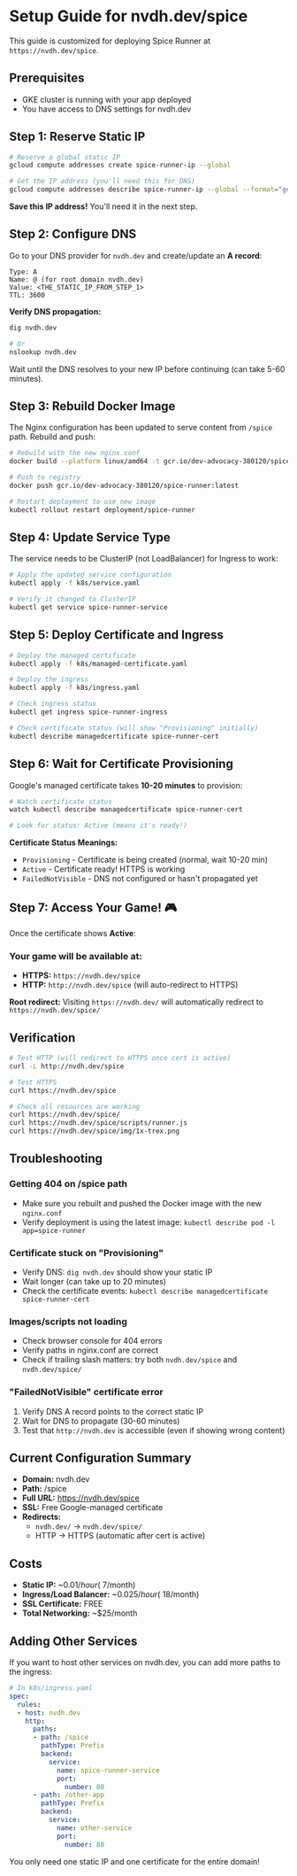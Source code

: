 # Setup Guide for nvdh.dev/spice

This guide is customized for deploying Spice Runner at `https://nvdh.dev/spice`.

## Prerequisites

- GKE cluster is running with your app deployed
- You have access to DNS settings for nvdh.dev

## Step 1: Reserve Static IP

```bash
# Reserve a global static IP
gcloud compute addresses create spice-runner-ip --global

# Get the IP address (you'll need this for DNS)
gcloud compute addresses describe spice-runner-ip --global --format="get(address)"
```

**Save this IP address!** You'll need it in the next step.

## Step 2: Configure DNS

Go to your DNS provider for `nvdh.dev` and create/update an **A record**:

```
Type: A
Name: @ (for root domain nvdh.dev)
Value: <THE_STATIC_IP_FROM_STEP_1>
TTL: 3600
```

**Verify DNS propagation:**
```bash
dig nvdh.dev

# Or
nslookup nvdh.dev
```

Wait until the DNS resolves to your new IP before continuing (can take 5-60 minutes).

## Step 3: Rebuild Docker Image

The Nginx configuration has been updated to serve content from `/spice` path. Rebuild and push:

```bash
# Rebuild with the new nginx.conf
docker build --platform linux/amd64 -t gcr.io/dev-advocacy-380120/spice-runner:latest .

# Push to registry
docker push gcr.io/dev-advocacy-380120/spice-runner:latest

# Restart deployment to use new image
kubectl rollout restart deployment/spice-runner
```

## Step 4: Update Service Type

The service needs to be ClusterIP (not LoadBalancer) for Ingress to work:

```bash
# Apply the updated service configuration
kubectl apply -f k8s/service.yaml

# Verify it changed to ClusterIP
kubectl get service spice-runner-service
```

## Step 5: Deploy Certificate and Ingress

```bash
# Deploy the managed certificate
kubectl apply -f k8s/managed-certificate.yaml

# Deploy the ingress
kubectl apply -f k8s/ingress.yaml

# Check ingress status
kubectl get ingress spice-runner-ingress

# Check certificate status (will show "Provisioning" initially)
kubectl describe managedcertificate spice-runner-cert
```

## Step 6: Wait for Certificate Provisioning

Google's managed certificate takes **10-20 minutes** to provision:

```bash
# Watch certificate status
watch kubectl describe managedcertificate spice-runner-cert

# Look for status: Active (means it's ready!)
```

**Certificate Status Meanings:**
- `Provisioning` - Certificate is being created (normal, wait 10-20 min)
- `Active` - Certificate ready! HTTPS is working
- `FailedNotVisible` - DNS not configured or hasn't propagated yet

## Step 7: Access Your Game! 🎮

Once the certificate shows **Active**:

### Your game will be available at:
- **HTTPS:** `https://nvdh.dev/spice`
- **HTTP:** `http://nvdh.dev/spice` (will auto-redirect to HTTPS)

**Root redirect:** Visiting `https://nvdh.dev/` will automatically redirect to `https://nvdh.dev/spice/`

## Verification

```bash
# Test HTTP (will redirect to HTTPS once cert is active)
curl -L http://nvdh.dev/spice

# Test HTTPS
curl https://nvdh.dev/spice

# Check all resources are working
curl https://nvdh.dev/spice/
curl https://nvdh.dev/spice/scripts/runner.js
curl https://nvdh.dev/spice/img/1x-trex.png
```

## Troubleshooting

### Getting 404 on /spice path
- Make sure you rebuilt and pushed the Docker image with the new `nginx.conf`
- Verify deployment is using the latest image: `kubectl describe pod -l app=spice-runner`

### Certificate stuck on "Provisioning"
- Verify DNS: `dig nvdh.dev` should show your static IP
- Wait longer (can take up to 20 minutes)
- Check the certificate events: `kubectl describe managedcertificate spice-runner-cert`

### Images/scripts not loading
- Check browser console for 404 errors
- Verify paths in nginx.conf are correct
- Check if trailing slash matters: try both `nvdh.dev/spice` and `nvdh.dev/spice/`

### "FailedNotVisible" certificate error
1. Verify DNS A record points to the correct static IP
2. Wait for DNS to propagate (30-60 minutes)
3. Test that `http://nvdh.dev` is accessible (even if showing wrong content)

## Current Configuration Summary

- **Domain:** nvdh.dev
- **Path:** /spice
- **Full URL:** https://nvdh.dev/spice
- **SSL:** Free Google-managed certificate
- **Redirects:** 
  - `nvdh.dev/` → `nvdh.dev/spice/`
  - HTTP → HTTPS (automatic after cert is active)

## Costs

- **Static IP:** ~$0.01/hour (~$7/month)
- **Ingress/Load Balancer:** ~$0.025/hour (~$18/month)
- **SSL Certificate:** FREE
- **Total Networking:** ~$25/month

## Adding Other Services

If you want to host other services on nvdh.dev, you can add more paths to the ingress:

```yaml
# In k8s/ingress.yaml
spec:
  rules:
  - host: nvdh.dev
    http:
      paths:
      - path: /spice
        pathType: Prefix
        backend:
          service:
            name: spice-runner-service
            port:
              number: 80
      - path: /other-app
        pathType: Prefix
        backend:
          service:
            name: other-service
            port:
              number: 80
```

You only need one static IP and one certificate for the entire domain!


